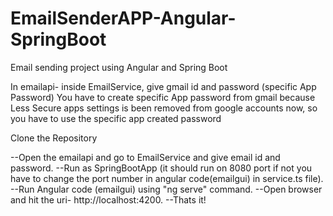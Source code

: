 # EmailSenderAPP-Angular-SpringBoot
Email sending project using Angular and Spring Boot

In emailapi- inside EmailService, give gmail id and password (specific App Password)
You have to create specific App password from gmail because Less Secure apps settings is been removed from google accounts now, so you have to use the specific app created password

Clone the Repository

--Open the emailapi and go to EmailService and give email id and password.
--Run as SpringBootApp (it should run on 8080 port if not you have to change the port number in angular code(emailgui) in service.ts file).
--Run Angular code (emailgui) using "ng serve" command.
--Open browser and hit the uri- http://localhost:4200.
--Thats it!
